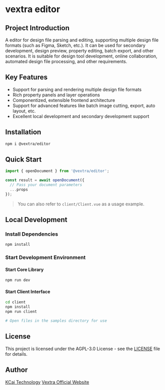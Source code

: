 # vextra editor

## Project Introduction
A editor for design file parsing and editing, supporting multiple design file formats (such as Figma, Sketch, etc.). It can be used for secondary development, design preview, property editing, batch export, and other scenarios. It is suitable for design tool development, online collaboration, automated design file processing, and other requirements.

## Key Features
- Support for parsing and rendering multiple design file formats
- Rich property panels and layer operations
- Componentized, extensible frontend architecture
- Support for advanced features like batch image cutting, export, auto layout, etc.
- Excellent local development and secondary development support

## Installation

```bash
npm i @vextra/editor
```

## Quick Start

```ts
import { openDocument } from '@vextra/editor';

const result = await openDocument({
  // Pass your document parameters
  ...props
});
```

> You can also refer to `client/Client.vue` as a usage example.

## Local Development

### Install Dependencies

```bash
npm install
```

### Start Development Environment

#### Start Core Library

```bash
npm run dev
```

#### Start Client Interface

```bash
cd client
npm install
npm run client

# Open files in the samples directory for use
```

## License

This project is licensed under the AGPL-3.0 License - see the [LICENSE](LICENSE.txt) file for details.

## Author

[KCai Technology](https://kcaitech.com)
[Vextra Official Website](https://vextra.cn)
